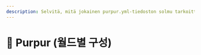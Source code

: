 ```yaml
---
description: Selvitä, mitä jokainen purpur.yml-tiedoston solmu tarkoittaa.
---
```


# 🦑 Purpur (월드별 구성)

